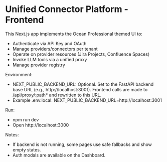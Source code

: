 # Unified Connector Platform - Frontend

This Next.js app implements the Ocean Professional themed UI to:
- Authenticate via API Key and OAuth
- Manage providers/connectors per tenant
- Operate on provider resources (Jira Projects, Confluence Spaces)
- Invoke LLM tools via a unified proxy
- Manage provider registry

Environment:
- NEXT_PUBLIC_BACKEND_URL: Optional. Set to the FastAPI backend base URL (e.g., http://localhost:3001). Frontend calls are made to /api/proxy/:path* and rewritten to this URL.
- Example .env.local:
  NEXT_PUBLIC_BACKEND_URL=http://localhost:3001

Run:
- npm run dev
- Open http://localhost:3000

Notes:
- If backend is not running, some pages use safe fallbacks and show empty states.
- Auth modals are available on the Dashboard.
